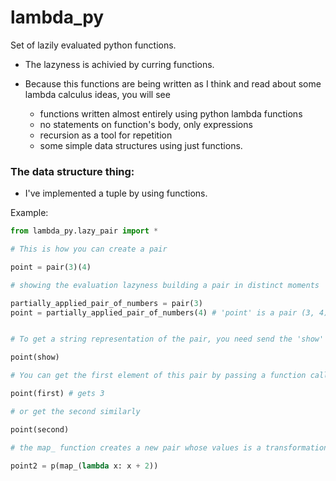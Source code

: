 # lambda_py

Set of lazily evaluated python functions.


- The lazyness is achivied by curring functions.

- Because this functions are being written as I think and read about some lambda calculus ideas, you will see
  - functions written almost entirely using python lambda functions
  - no statements on function's body, only expressions
  - recursion as a tool for repetition
  - some simple data structures using just functions.

### The data structure thing:

- I've implemented a tuple by using functions.

Example:

```python
from lambda_py.lazy_pair import *

# This is how you can create a pair

point = pair(3)(4)

# showing the evaluation lazyness building a pair in distinct moments 

partially_applied_pair_of_numbers = pair(3)
point = partially_applied_pair_of_numbers(4) # 'point' is a pair (3, 4)


# To get a string representation of the pair, you need send the 'show' function to the pair:

point(show)

# You can get the first element of this pair by passing a function called 'first' to the pair:

point(first) # gets 3

# or get the second similarly

point(second)

# the map_ function creates a new pair whose values is a transformation of the original pair:

point2 = p(map_(lambda x: x + 2))

```
